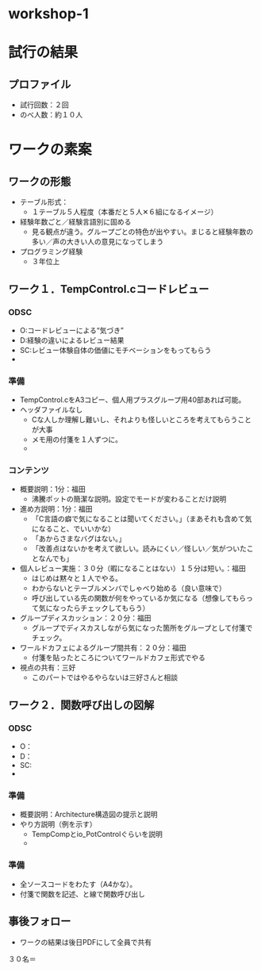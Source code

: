 workshop-1
==========
# 試行の結果
## プロファイル
* 試行回数：２回
* のべ人数：約１０人

# ワークの素案
## ワークの形態
* テーブル形式：
  * １テーブル５人程度（本番だと５人✕６組になるイメージ）
* 経験年数ごと／経験言語別に固める
  * 見る観点が違う。グループごとの特色が出やすい。まじると経験年数の多い／声の大きい人の意見になってしまう
* プログラミング経験
  * ３年位上

## ワーク１．TempControl.cコードレビュー
### ODSC
* O:コードレビューによる“気づき”
* D:経験の違いによるレビュー結果
* SC:レビュー体験自体の価値にモチベーションをもってもらう
* 
### 準備
* TempControl.cをA3コピー、個人用プラスグループ用40部あれば可能。
* ヘッダファイルなし
  * Cな人しか理解し難いし、それよりも怪しいところを考えてもらうことが大事
  * メモ用の付箋を１人ずつに。
  * 
### コンテンツ
* 概要説明：1分：福田
  * 沸騰ポットの簡潔な説明。設定でモードが変わることだけ説明
* 進め方説明：1分：福田
  * 「C言語の癖で気になることは聞いてください。」（まあそれも含めて気になること、でいいかな）
  * 「あからさまなバグはない。」
  * 「改善点はないかを考えて欲しい。読みにくい／怪しい／気がついたことなんでも」
* 個人レビュー実施：３０分（暇になることはない）１５分は短い。：福田
  * はじめは黙々と１人でやる。
  * わからないとテーブルメンバでしゃべり始める（良い意味で）
  * 呼び出している先の関数が何をやっているか気になる（想像してもらって気になったらチェックしてもらう）
* グループディスカッション：２０分：福田
  * グループでディスカスしながら気になった箇所をグループとして付箋でチェック。
* ワールドカフェによるグループ間共有：２０分：福田
  * 付箋を貼ったところについてワールドカフェ形式でやる
* 視点の共有：三好
  * このパートではやるやらないは三好さんと相談

## ワーク２．関数呼び出しの図解
### ODSC
* O：
* D：
* SC:
* 
### 準備
* 概要説明：Architecture構造図の提示と説明
* やり方説明（例を示す）
  * TempCompとio_PotControlぐらいを説明
  * 
### 準備
* 全ソースコードをわたす（A4かな）。
* 付箋で関数を記述、と線で関数呼び出し

## 事後フォロー
* ワークの結果は後日PDFにして全員で共有








３０名＝









